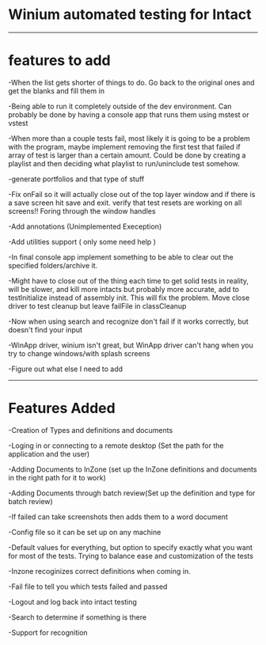 # Winium automated testing for Intact
--------
# features to add
-When the list gets shorter of things to do. Go back to the original ones and get the blanks and fill them in 

-Being able to run it completely outside of the dev environment. Can probably be done by having a console app that runs them using mstest or vstest

-When more than a couple tests fail, most likely it is going to be a problem with the program, maybe implement removing the first test that failed if array of test is larger than a certain amount. Could be done by creating a playlist and then deciding what playlist to run/uninclude test somehow.

-generate portfolios and that type of stuff

-Fix onFail so it will actually close out of the top layer window and if there is a save screen hit save and exit. verify that test resets are working on all screens!! Foring through the window handles

-Add annotations (Unimplemented Exeception)

-Add utilities support ( only some need help )

-In final console app implement something to be able to clear out the specified folders/archive it.

-Might have to close out of the thing each time to get solid tests in reality, will be slower, and kill more intacts but probably more accurate, add to testInitialize instead of assembly init. This will fix the problem. Move close driver to test cleanup but leave failFile in classCleanup

-Now when using search and recognize don't fail if it works correctly, but doesn't find your input

-WinApp driver, winium isn't great, but WinApp driver can't hang when you try to change windows/with splash screens

-Figure out what else I need to add

-----
# Features Added 

-Creation of Types and definitions and documents

-Loging in or connecting to a remote desktop (Set the path for the application and the user) 

-Adding Documents to InZone (set up the InZone definitions and documents in the right path for it to work)

-Adding Documents through batch review(Set up the definition and type for batch review)

-If failed can take screenshots then adds them to a word document

-Config file so it can be set up on any machine

-Default values for everything, but option to specify exactly what you want for most of the tests. Trying to balance ease and customization of the tests 

-Inzone recoginizes correct definitions when coming in. 

-Fail file to tell you which tests failed and passed

-Logout and log back into intact testing

-Search to determine if something is there

-Support for recognition

